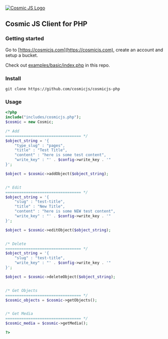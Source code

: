 [![Cosmic JS Logo](https://cosmicjs.com/images/marketing/logo-w-brand.jpg)](https://cosmicjs.com/)
## Cosmic JS Client for PHP

### Getting started
Go to [https://cosmicjs.com](https://cosmicjs.com), create an account and setup a bucket.

Check out [examples/basic/index.php](examples/basic/index.php) in this repo.

### Install
```
git clone https://github.com/cosmicjs/cosmicjs-php
```
### Usage
```php
<?php
include("includes/cosmicjs.php");
$cosmic = new Cosmic;

/* Add
================================= */
$object_string = '{
	"type_slug" : "pages",
	"title" : "Test Title",
	"content" : "here is some test content",
	"write_key" : "' . $config->write_key . '"
}';

$object = $cosmic->addObject($object_string);


/* Edit
================================= */
$object_string = '{
	"slug" : "test-title",
	"title" : "New Title",
	"content" : "here is some NEW test content",
	"write_key" : "' . $config->write_key . '"
}';

$object = $cosmic->editObject($object_string);


/* Delete
================================= */
$object_string = '{
	"slug" : "test-title",
	"write_key" : "' . $config->write_key . '"
}';

$object = $cosmic->deleteObject($object_string);


/* Get Objects
================================= */
$cosmic_objects = $cosmic->getObjects();


/* Get Media
================================= */
$cosmic_media = $cosmic->getMedia();

?>
```
